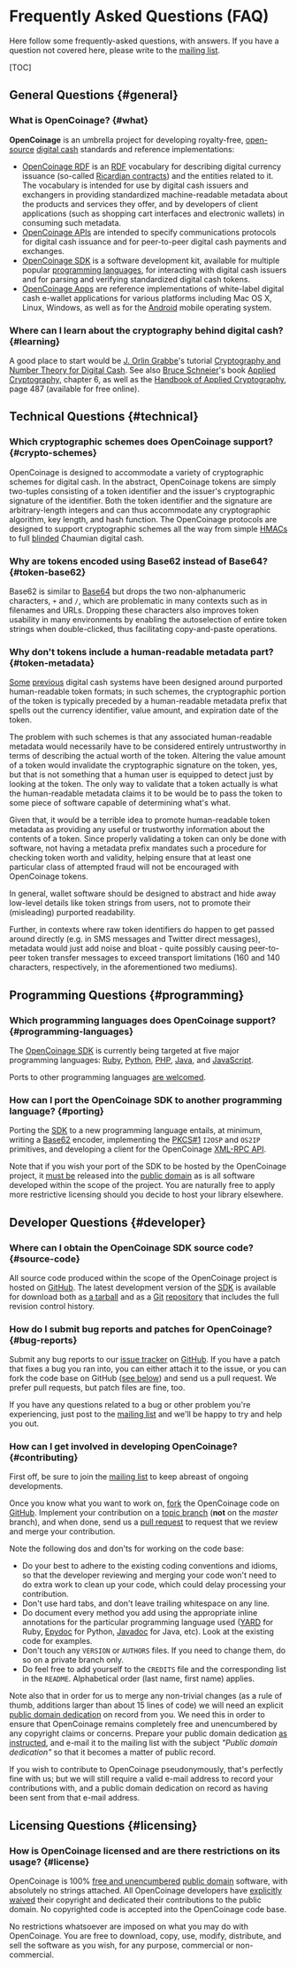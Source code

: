 Frequently Asked Questions (FAQ)
================================

Here follow some frequently-asked questions, with answers. If you have a
question not covered here, please write to the [mailing list][].

[mailing list]: http://groups.google.com/group/opencoinage

[TOC]

## General Questions {#general}

### What is OpenCoinage? {#what}

**OpenCoinage** is an umbrella project for developing royalty-free,
[open-source](#licensing) [digital cash][] standards and reference
implementations:

* [OpenCoinage RDF](/rdf) is an [RDF][] vocabulary for describing digital
  currency issuance (so-called [Ricardian contracts][]) and the entities
  related to it. The vocabulary is intended for use by digital cash issuers
  and exchangers in providing standardized machine-readable metadata about
  the products and services they offer, and by developers of client
  applications (such as shopping cart interfaces and electronic wallets) in
  consuming such metadata.
* [OpenCoinage APIs](/api) are intended to specify communications
  protocols for digital cash issuance and for peer-to-peer digital cash
  payments and exchanges.
* [OpenCoinage SDK](/sdk) is a software development kit, available for
  multiple popular [programming languages](#programming-languages), for
  interacting with digital cash issuers and for parsing and verifying
  standardized digital cash tokens.
* [OpenCoinage Apps](/apps) are reference implementations of white-label
  digital cash e-wallet applications for various platforms including Mac OS
  X, Linux, Windows, as well as for the [Android](/apps/android) mobile
  operating system.

[digital cash]:        http://en.wikipedia.org/wiki/Digital_cash
[RDF]:                 http://en.wikipedia.org/wiki/Resource_Description_Framework
[Ricardian contracts]: http://iang.org/papers/ricardian_contract.html

### Where can I learn about the cryptography behind digital cash? {#learning}

A good place to start would be [J. Orlin Grabbe][JOG]'s tutorial
[Cryptography and Number Theory for Digital Cash][JOG cryptnum].
See also [Bruce Schneier][Schneier]'s book [Applied Cryptography][AC],
chapter 6, as well as the [Handbook of Applied Cryptography][HAC], page 487
(available for free online).

[JOG]:          http://en.wikipedia.org/wiki/James_Orlin_Grabbe
[JOG cryptnum]: http://orlingrabbe.com/cryptnum.htm
[JOG misc]:     http://orlingrabbe.com/view/articles/
[Schneier]:     http://en.wikipedia.org/wiki/Bruce_Schneier
[AC]:           http://www.schneier.com/book-applied.html
[HAC]:          http://www.cacr.math.uwaterloo.ca/hac/

## Technical Questions {#technical}

### Which cryptographic schemes does OpenCoinage support? {#crypto-schemes}

OpenCoinage is designed to accommodate a variety of cryptographic schemes
for digital cash. In the abstract, OpenCoinage tokens are simply two-tuples
consisting of a token identifier and the issuer's cryptographic signature of
the identifier. Both the token identifier and the signature are
arbitrary-length integers and can thus accommodate any cryptographic
algorithm, key length, and hash function. The OpenCoinage protocols are
designed to support cryptographic schemes all the way from simple
[HMACs][HMAC] to full [blinded][blind signature] Chaumian digital cash.

[HMAC]:            http://en.wikipedia.org/wiki/HMAC
[blind signature]: http://en.wikipedia.org/wiki/Blind_signature

### Why are tokens encoded using Base62 instead of Base64? {#token-base62}

Base62 is similar to [Base64][] but drops the two non-alphanumeric
characters, `+` and `/`, which are problematic in many contexts such as in
filenames and URLs. Dropping these characters also improves token usability
in many environments by enabling the autoselection of entire token strings
when double-clicked, thus facilitating copy-and-paste operations.

[Base64]: http://en.wikipedia.org/wiki/Base64

### Why don't tokens include a human-readable metadata part? {#token-metadata}

[Some][Yodelbank] [previous][eCache] digital cash systems have been designed
around purported human-readable token formats; in such schemes, the
cryptographic portion of the token is typically preceded by a human-readable
metadata prefix that spells out the currency identifier, value amount, and
expiration date of the token.

The problem with such schemes is that any associated human-readable metadata
would necessarily have to be considered entirely untrustworthy in terms of
describing the actual worth of the token. Altering the value amount of a
token would invalidate the cryptographic signature on the token, yes, but
that is not something that a human user is equipped to detect just by
looking at the token. The only way to validate that a token actually is
what the human-readable metadata claims it to be would be to pass the token
to some piece of software capable of determining what's what.

Given that, it would be a terrible idea to promote human-readable token
metadata as providing any useful or trustworthy information about the
contents of a token. Since properly validating a token can only be done
with software, not having a metadata prefix mandates such a procedure for
checking token worth and validity, helping ensure that at least one
particular class of attempted fraud will not be encouraged with OpenCoinage
tokens.

In general, wallet software should be designed to abstract and hide away
low-level details like token strings from users, not to promote their
(misleading) purported readability.

Further, in contexts where raw token identifiers do happen to get passed
around directly (e.g. in SMS messages and Twitter direct messages),
metadata would just add noise and bloat - quite possibly causing
peer-to-peer token transfer messages to exceed transport limitations (160
and 140 characters, respectively, in the aforementioned two mediums).

[Yodelbank]: http://web.archive.org/web/20050901141955/http://yodelbank.com/certificates.html
[eCache]:    https://ffij33ewbnoeqnup.onion.meshmx.com/readme.php

## Programming Questions {#programming}

### Which programming languages does OpenCoinage support? {#programming-languages}

The [OpenCoinage SDK](/sdk) is currently being targeted at five major
programming languages: [Ruby](/sdk/ruby), [Python](/sdk/python),
[PHP](/sdk/php), [Java](/sdk/java), and [JavaScript](/sdk/javascript).

Ports to other programming languages [are welcomed](#contributing).

### How can I port the OpenCoinage SDK to another programming language? {#porting}

Porting the [SDK](/sdk) to a new programming language entails, at minimum,
writing a [Base62](#token-base62) encoder, implementing the [PKCS#1][]
`I2OSP` and `OS2IP` primitives, and developing a client for the OpenCoinage
[XML-RPC API](/api/xmlrpc).

Note that if you wish your port of the SDK to be hosted by the OpenCoinage
project, it [must be](#contributing) released into the [public
domain](#licensing) as is all software developed within the scope of the
project. You are naturally free to apply more restrictive licensing should
you decide to host your library elsewhere.

[PKCS#1]: http://en.wikipedia.org/wiki/PKCS1

## Developer Questions {#developer}

### Where can I obtain the OpenCoinage SDK source code? {#source-code}

All source code produced within the scope of the OpenCoinage project is
hosted on [GitHub][]. The latest development version of the [SDK](/sdk) is
available for download both as [a tarball][SDK downloads] and as a [Git][]
[repository][SDK repository] that includes the full revision control
history.

[SDK downloads]:  http://github.com/opencoinage/opencoinage/downloads
[SDK repository]: http://github.com/opencoinage/opencoinage
[Git]:            http://git-scm.com/

### How do I submit bug reports and patches for OpenCoinage? {#bug-reports}

Submit any bug reports to our [issue tracker][] on [GitHub][]. If you have a
patch that fixes a bug you ran into, you can either attach it to the issue,
or you can fork the code base on GitHub ([see below](#contributing)) and
send us a pull request. We prefer pull requests, but patch files are fine,
too.

If you have any questions related to a bug or other problem you're
experiencing, just post to the [mailing list][] and we'll be happy to try
and help you out.

[issue tracker]: http://github.com/opencoinage/opencoinage/issues

### How can I get involved in developing OpenCoinage? {#contributing}

First off, be sure to join the [mailing list][] to keep abreast of ongoing
developments.

Once you know what you want to work on, [fork][] the OpenCoinage code on
[GitHub][]. Implement your contribution on a [topic branch][] (**not** on
the _master_ branch), and when done, send us a [pull request][] to request
that we review and merge your contribution.

Note the following dos and don'ts for working on the code base:

* Do your best to adhere to the existing coding conventions and idioms, so
  that the developer reviewing and merging your code won't need to do
  extra work to clean up your code, which could delay processing your
  contribution.
* Don't use hard tabs, and don't leave trailing whitespace on any line.
* Do document every method you add using the appropriate inline annotations
  for the particular programming language used ([YARD][] for Ruby,
  [Epydoc][] for Python, [Javadoc][] for Java, etc). Look at the existing
  code for examples.
* Don't touch any `VERSION` or `AUTHORS` files. If you need to change them,
  do so on a private branch only.
* Do feel free to add yourself to the `CREDITS` file and the corresponding
  list in the `README`. Alphabetical order (last name, first name) applies.

Note also that in order for us to merge any non-trivial changes (as a rule
of thumb, additions larger than about 15 lines of code) we will need an
explicit [public domain dedication][PDD] on record from you. We need this in
order to ensure that OpenCoinage remains completely free and unencumbered by
any copyright claims or concerns. Prepare your public domain dedication [as
instructed][PDD], and e-mail it to the mailing list with the subject
_"Public domain dedication"_ so that it becomes a matter of public record.

If you wish to contribute to OpenCoinage pseudonymously, that's perfectly
fine with us; but we will still require a valid e-mail address to record
your contributions with, and a public domain dedication on record as having
been sent from that e-mail address.

[GitHub]:       http://github.com/opencoinage
[fork]:         http://help.github.com/forking/
[topic branch]: http://github.com/dchelimsky/rspec/wiki/topic-branches
[pull request]: http://help.github.com/pull-requests/
[YARD]:         http://yardoc.org/
[Javadoc]:      http://www.oracle.com/technetwork/java/javase/documentation/index-137868.html
[Epydoc]:       http://epydoc.sourceforge.net/
[PDD]:          http://unlicense.org/#unlicensing-contributions

## Licensing Questions {#licensing}

### How is OpenCoinage licensed and are there restrictions on its usage? {#license}

OpenCoinage is 100% [free and unencumbered][Unlicense dissected] [public
domain][Unlicense] software, with absolutely no strings attached. All
OpenCoinage developers have [explicitly waived][PDD] their copyright and
dedicated their contributions to the public domain. No copyrighted code is
accepted into the OpenCoinage code base.

No restrictions whatsoever are imposed on what you may do with OpenCoinage.
You are free to download, copy, use, modify, distribute, and sell the
software as you wish, for any purpose, commercial or non-commercial.

[Unlicense]:           http://unlicense.org/
[Unlicense dissected]: http://ar.to/2010/01/dissecting-the-unlicense
[PDD]:                 http://unlicense.org/#unlicensing-contributions
